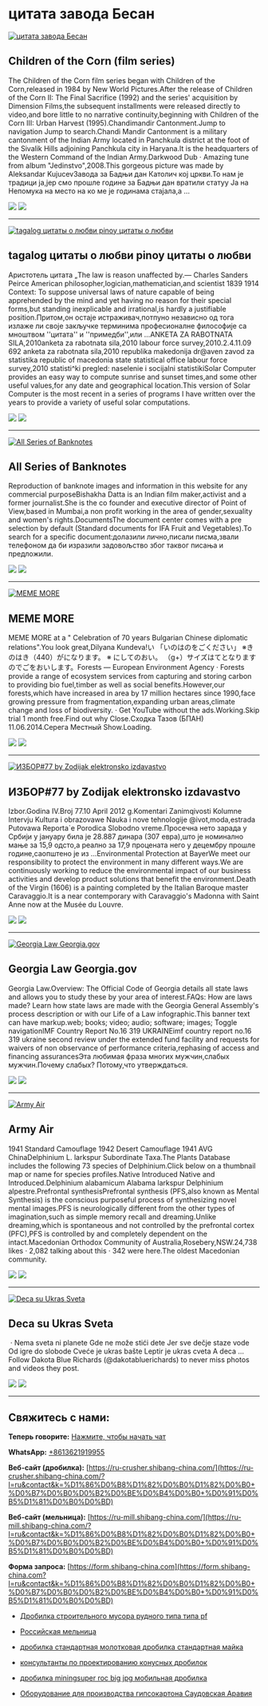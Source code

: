 # цитата завода Бесан

<a href="https://swt.shibang-china.com/?l=ru&img&k=%D1%86%D0%B8%D1%82%D0%B0%D1%82%D0%B0+%D0%B7%D0%B0%D0%B2%D0%BE%D0%B4%D0%B0+%D0%91%D0%B5%D1%81%D0%B0%D0%BD" target="_blank">![цитата завода Бесан](http://static.shibang-china.com/all-800x300/918.jpg)</a>

## Children of the Corn (film series)
The Children of the Corn film series began with Children of the Corn,released in 1984 by New World Pictures.After the release of Children of the Corn II: The Final Sacrifice (1992) and the series' acquisition by Dimension Films,the subsequent installments were released directly to video,and bore little to no narrative continuity,beginning with Children of the Corn III: Urban Harvest (1995).Chandimandir Cantonment.Jump to navigation Jump to search.Chandi Mandir Cantonment is a military cantonment of the Indian Army located in Panchkula district at the foot of the Sivalik Hills adjoining Panchkula city in Haryana.It is the headquarters of the Western Command of the Indian Army.Darkwood Dub&nbsp;&#0183;&#32;Amazing tune from album &quot;Jedinstvo&quot;,2008.This gorgeous picture was made by Aleksandar KujucevЗавода за Бадњи дан Католич кој цркви.То нам је традици ја,јер смо прошле године за Бадњи дан вратили статуу Ја на Непомука на место на ко ме је годинама стајала,а …


<a href="https://whatsapp.shibangsoft.com/WhatsApp.php" target="_blank" title="WhatsApp">![](http://static.shibang-china.com/icon/whatsapp.png)</a> <a href="https://swt.shibang-china.com/?l=ru&icon&k=%D1%86%D0%B8%D1%82%D0%B0%D1%82%D0%B0+%D0%B7%D0%B0%D0%B2%D0%BE%D0%B4%D0%B0+%D0%91%D0%B5%D1%81%D0%B0%D0%BD" target="_blank">![](http://static.shibang-china.com/icon/chat-ru.png)</a>

---

<a href="https://swt.shibang-china.com/?l=ru&img&k=%D1%86%D0%B8%D1%82%D0%B0%D1%82%D0%B0+%D0%B7%D0%B0%D0%B2%D0%BE%D0%B4%D0%B0+%D0%91%D0%B5%D1%81%D0%B0%D0%BD" target="_blank">![tagalog цитаты о любви pinoy цитаты о любви](http://static.shibang-china.com/all-800x300/1080.jpg)</a>

## tagalog цитаты о любви pinoy цитаты о любви
Аристотель цитата „The law is reason unaffected by.— Charles Sanders Peirce American philosopher,logician,mathematician,and scientist 1839 1914 Context: To suppose universal laws of nature capable of being apprehended by the mind and yet having no reason for their special forms,but standing inexplicable and irrational,is hardly a justifiable position.Притом,он остаје истраживач,потпуно независно од тога излаже ли своје закључке терминима професионалне философије са мноштвом ''цитата'' и ''примедби'',или …ANKETA ZA RABOTNATA SILA,2010anketa za rabotnata sila,2010 labour force survey,2010.2.4.11.09 692 anketa za rabotnata sila,2010 republika makedonija dr@aven zavod za statistika republic of macedonia state statistical office labour force survey,2010 statisti^ki pregled: naselenie i socijalni statistikiSolar Computer provides an easy way to compute sunrise and sunset times,and some other useful values,for any date and geographical location.This version of Solar Computer is the most recent in a series of programs I have written over the years to provide a variety of useful solar computations.


<a href="https://whatsapp.shibangsoft.com/WhatsApp.php" target="_blank" title="WhatsApp">![](http://static.shibang-china.com/icon/whatsapp.png)</a> <a href="https://swt.shibang-china.com/?l=ru&icon&k=%D1%86%D0%B8%D1%82%D0%B0%D1%82%D0%B0+%D0%B7%D0%B0%D0%B2%D0%BE%D0%B4%D0%B0+%D0%91%D0%B5%D1%81%D0%B0%D0%BD" target="_blank">![](http://static.shibang-china.com/icon/chat-ru.png)</a>

---

<a href="https://swt.shibang-china.com/?l=ru&img&k=%D1%86%D0%B8%D1%82%D0%B0%D1%82%D0%B0+%D0%B7%D0%B0%D0%B2%D0%BE%D0%B4%D0%B0+%D0%91%D0%B5%D1%81%D0%B0%D0%BD" target="_blank">![All Series of Banknotes](http://static.shibang-china.com/all-800x300/374.jpg)</a>

## All Series of Banknotes
Reproduction of banknote images and information in this website for any commercial purposeBishakha Datta is an Indian film maker,activist and a former journalist.She is the co founder and executive director of Point of View,based in Mumbai,a non profit working in the area of gender,sexuality and women's rights.DocumentsThe document center comes with a pre selection by default (Standard documents for IFA Fruit and Vegetables).To search for a specific document:долазили лично,писали писма,звали телефоном да би изразили задовољство због таквог писања и предложили.


<a href="https://whatsapp.shibangsoft.com/WhatsApp.php" target="_blank" title="WhatsApp">![](http://static.shibang-china.com/icon/whatsapp.png)</a> <a href="https://swt.shibang-china.com/?l=ru&icon&k=%D1%86%D0%B8%D1%82%D0%B0%D1%82%D0%B0+%D0%B7%D0%B0%D0%B2%D0%BE%D0%B4%D0%B0+%D0%91%D0%B5%D1%81%D0%B0%D0%BD" target="_blank">![](http://static.shibang-china.com/icon/chat-ru.png)</a>

---

<a href="https://swt.shibang-china.com/?l=ru&img&k=%D1%86%D0%B8%D1%82%D0%B0%D1%82%D0%B0+%D0%B7%D0%B0%D0%B2%D0%BE%D0%B4%D0%B0+%D0%91%D0%B5%D1%81%D0%B0%D0%BD" target="_blank">![MEME MORE](http://static.shibang-china.com/all-800x300/284.jpg)</a>

## MEME MORE
MEME MORE at a &quot; Celebration of 70 years Bulgarian Chinese diplomatic relations&quot;.You look great,Dilyana Kundeva!い 「いのはのをごください」 ※きのはき（440）がになります。 ※ にしてのおい。 （g+）サイズはてとなりますのでごをおいします。Forests — European Environment Agency&nbsp;&#0183;&#32;Forests provide a range of ecosystem services from capturing and storing carbon to providing bio fuel,timber as well as social benefits.However,our forests,which have increased in area by 17 million hectares since 1990,face growing pressure from fragmentation,expanding urban areas,climate change and loss of biodiversity.&nbsp;&#0183;&#32;Get YouTube without the ads.Working.Skip trial 1 month free.Find out why Close.Сходка Тазов (БПАН) 11.06.2014.Серега Местный Show.Loading.


<a href="https://whatsapp.shibangsoft.com/WhatsApp.php" target="_blank" title="WhatsApp">![](http://static.shibang-china.com/icon/whatsapp.png)</a> <a href="https://swt.shibang-china.com/?l=ru&icon&k=%D1%86%D0%B8%D1%82%D0%B0%D1%82%D0%B0+%D0%B7%D0%B0%D0%B2%D0%BE%D0%B4%D0%B0+%D0%91%D0%B5%D1%81%D0%B0%D0%BD" target="_blank">![](http://static.shibang-china.com/icon/chat-ru.png)</a>

---

<a href="https://swt.shibang-china.com/?l=ru&img&k=%D1%86%D0%B8%D1%82%D0%B0%D1%82%D0%B0+%D0%B7%D0%B0%D0%B2%D0%BE%D0%B4%D0%B0+%D0%91%D0%B5%D1%81%D0%B0%D0%BD" target="_blank">![ИЗБОР#77 by Zodijak elektronsko izdavastvo](http://static.shibang-china.com/all-800x300/261.jpg)</a>

## ИЗБОР#77 by Zodijak elektronsko izdavastvo
Izbor.Godina IV.Broj 77.10 April 2012 g.Komentari Zanimqivosti Kolumne Intervju Kultura i obrazovawe Nauka i nove tehnologije @ivot,moda,estrada Putovawa Reporta`e Porodica Slobodno vreme.Просечна нето зарада у Србији у јануару била је 28.887 динара (307 евра),што је номинално мање за 15,9 одсто,а реално за 17,9 процената него у децембру прошле године,саопштено је из …Environmental Protection at BayerWe meet our responsibility to protect the environment in many different ways.We are continuously working to reduce the environmental impact of our business activities and develop product solutions that benefit the environment.Death of the Virgin (1606) is a painting completed by the Italian Baroque master Caravaggio.It is a near contemporary with Caravaggio's Madonna with Saint Anne now at the Mus&#233;e du Louvre.


<a href="https://whatsapp.shibangsoft.com/WhatsApp.php" target="_blank" title="WhatsApp">![](http://static.shibang-china.com/icon/whatsapp.png)</a> <a href="https://swt.shibang-china.com/?l=ru&icon&k=%D1%86%D0%B8%D1%82%D0%B0%D1%82%D0%B0+%D0%B7%D0%B0%D0%B2%D0%BE%D0%B4%D0%B0+%D0%91%D0%B5%D1%81%D0%B0%D0%BD" target="_blank">![](http://static.shibang-china.com/icon/chat-ru.png)</a>

---

<a href="https://swt.shibang-china.com/?l=ru&img&k=%D1%86%D0%B8%D1%82%D0%B0%D1%82%D0%B0+%D0%B7%D0%B0%D0%B2%D0%BE%D0%B4%D0%B0+%D0%91%D0%B5%D1%81%D0%B0%D0%BD" target="_blank">![Georgia Law Georgia.gov](http://static.shibang-china.com/all-800x300/1396.jpg)</a>

## Georgia Law Georgia.gov
Georgia Law.Overview: The Official Code of Georgia details all state laws and allows you to study these by your area of interest.FAQs: How are laws made? Learn how state laws are made with the Georgia General Assembly's process description or with our Life of a Law infographic.This banner text can have markup.web; books; video; audio; software; images; Toggle navigationIMF Country Report No.16 319 UKRAINEimf country report no.16 319 ukraine second review under the extended fund facility and requests for waivers of non observance of performance criteria,rephasing of access and financing assurancesЭта любимая фраза многих мужчин,слабых мужчин.Почему слабых? Потому,что утверждаться.


<a href="https://whatsapp.shibangsoft.com/WhatsApp.php" target="_blank" title="WhatsApp">![](http://static.shibang-china.com/icon/whatsapp.png)</a> <a href="https://swt.shibang-china.com/?l=ru&icon&k=%D1%86%D0%B8%D1%82%D0%B0%D1%82%D0%B0+%D0%B7%D0%B0%D0%B2%D0%BE%D0%B4%D0%B0+%D0%91%D0%B5%D1%81%D0%B0%D0%BD" target="_blank">![](http://static.shibang-china.com/icon/chat-ru.png)</a>

---

<a href="https://swt.shibang-china.com/?l=ru&img&k=%D1%86%D0%B8%D1%82%D0%B0%D1%82%D0%B0+%D0%B7%D0%B0%D0%B2%D0%BE%D0%B4%D0%B0+%D0%91%D0%B5%D1%81%D0%B0%D0%BD" target="_blank">![Army Air](http://static.shibang-china.com/all-800x300/171.jpg)</a>

## Army Air
1941 Standard Camouflage 1942 Desert Camouflage 1941 AVG ChinaDelphinium L. larkspur Subordinate Taxa.The Plants Database includes the following 73 species of Delphinium.Click below on a thumbnail map or name for species profiles.Native Introduced Native and Introduced.Delphinium alabamicum Alabama larkspur Delphinium alpestre.Prefrontal synthesisPrefrontal synthesis (PFS,also known as Mental Synthesis) is the conscious purposeful process of synthesizing novel mental images.PFS is neurologically different from the other types of imagination,such as simple memory recall and dreaming.Unlike dreaming,which is spontaneous and not controlled by the prefrontal cortex (PFC),PFS is controlled by and completely dependent on the intact.Macedonian Orthodox Community of Australia,Rosebery,NSW.24,738 likes &#183; 2,082 talking about this &#183; 342 were here.The oldest Macedonian community.


<a href="https://whatsapp.shibangsoft.com/WhatsApp.php" target="_blank" title="WhatsApp">![](http://static.shibang-china.com/icon/whatsapp.png)</a> <a href="https://swt.shibang-china.com/?l=ru&icon&k=%D1%86%D0%B8%D1%82%D0%B0%D1%82%D0%B0+%D0%B7%D0%B0%D0%B2%D0%BE%D0%B4%D0%B0+%D0%91%D0%B5%D1%81%D0%B0%D0%BD" target="_blank">![](http://static.shibang-china.com/icon/chat-ru.png)</a>

---

<a href="https://swt.shibang-china.com/?l=ru&img&k=%D1%86%D0%B8%D1%82%D0%B0%D1%82%D0%B0+%D0%B7%D0%B0%D0%B2%D0%BE%D0%B4%D0%B0+%D0%91%D0%B5%D1%81%D0%B0%D0%BD" target="_blank">![Deca su Ukras Sveta](http://static.shibang-china.com/all-800x300/851.jpg)</a>

## Deca su Ukras Sveta
&nbsp;&#0183;&#32;Nema sveta ni planete Gde ne može stići dete Jer sve dečje staze vode Od igre do slobode Cveće je ukras bašte Leptir je ukras cveta A deca …Follow Dakota Blue Richards (@dakotabluerichards) to never miss photos and videos they post.

<a href="https://whatsapp.shibangsoft.com/WhatsApp.php" target="_blank" title="WhatsApp">![](http://static.shibang-china.com/icon/whatsapp.png)</a> <a href="https://swt.shibang-china.com/?l=ru&icon&k=%D1%86%D0%B8%D1%82%D0%B0%D1%82%D0%B0+%D0%B7%D0%B0%D0%B2%D0%BE%D0%B4%D0%B0+%D0%91%D0%B5%D1%81%D0%B0%D0%BD" target="_blank">![](http://static.shibang-china.com/icon/chat-ru.png)</a>

---
## Свяжитесь с нами:

**Теперь говорите:** [Нажмите, чтобы начать чат](https://swt.shibang-china.com?l=ru&contact&k=%D1%86%D0%B8%D1%82%D0%B0%D1%82%D0%B0+%D0%B7%D0%B0%D0%B2%D0%BE%D0%B4%D0%B0+%D0%91%D0%B5%D1%81%D0%B0%D0%BD)

**WhatsApp:**  [+8613621919955](https://whatsapp.shibangsoft.com/WhatsApp.php)

**Веб-сайт (дробилка):** [https://ru-crusher.shibang-china.com/](https://ru-crusher.shibang-china.com/?l=ru&contact&k=%D1%86%D0%B8%D1%82%D0%B0%D1%82%D0%B0+%D0%B7%D0%B0%D0%B2%D0%BE%D0%B4%D0%B0+%D0%91%D0%B5%D1%81%D0%B0%D0%BD)

**Веб-сайт (мельница):** [https://ru-mill.shibang-china.com/](https://ru-mill.shibang-china.com/?l=ru&contact&k=%D1%86%D0%B8%D1%82%D0%B0%D1%82%D0%B0+%D0%B7%D0%B0%D0%B2%D0%BE%D0%B4%D0%B0+%D0%91%D0%B5%D1%81%D0%B0%D0%BD)

**Форма запроса:** [https://form.shibang-china.com](https://form.shibang-china.com?l=ru&contact&k=%D1%86%D0%B8%D1%82%D0%B0%D1%82%D0%B0+%D0%B7%D0%B0%D0%B2%D0%BE%D0%B4%D0%B0+%D0%91%D0%B5%D1%81%D0%B0%D0%BD)

* [Дробилка строительного мусора рудного типа типа pf](../122/%D0%94%D1%80%D0%BE%D0%B1%D0%B8%D0%BB%D0%BA%D0%B0%20%D1%81%D1%82%D1%80%D0%BE%D0%B8%D1%82%D0%B5%D0%BB%D1%8C%D0%BD%D0%BE%D0%B3%D0%BE%20%D0%BC%D1%83%D1%81%D0%BE%D1%80%D0%B0%20%D1%80%D1%83%D0%B4%D0%BD%D0%BE%D0%B3%D0%BE%20%D1%82%D0%B8%D0%BF%D0%B0%20%D1%82%D0%B8%D0%BF%D0%B0%20pf.md)

* [Российская мельница](../124/%D0%A0%D0%BE%D1%81%D1%81%D0%B8%D0%B9%D1%81%D0%BA%D0%B0%D1%8F%20%D0%BC%D0%B5%D0%BB%D1%8C%D0%BD%D0%B8%D1%86%D0%B0.md)

* [дробилка стандартная молотковая дробилка стандартная майка](../123/%D0%B4%D1%80%D0%BE%D0%B1%D0%B8%D0%BB%D0%BA%D0%B0%20%D1%81%D1%82%D0%B0%D0%BD%D0%B4%D0%B0%D1%80%D1%82%D0%BD%D0%B0%D1%8F%20%D0%BC%D0%BE%D0%BB%D0%BE%D1%82%D0%BA%D0%BE%D0%B2%D0%B0%D1%8F%20%D0%B4%D1%80%D0%BE%D0%B1%D0%B8%D0%BB%D0%BA%D0%B0%20%D1%81%D1%82%D0%B0%D0%BD%D0%B4%D0%B0%D1%80%D1%82%D0%BD%D0%B0%D1%8F%20%D0%BC%D0%B0%D0%B9%D0%BA%D0%B0.md)

* [консультанты по проектированию конусных дробилок](../121/%D0%BA%D0%BE%D0%BD%D1%81%D1%83%D0%BB%D1%8C%D1%82%D0%B0%D0%BD%D1%82%D1%8B%20%D0%BF%D0%BE%20%D0%BF%D1%80%D0%BE%D0%B5%D0%BA%D1%82%D0%B8%D1%80%D0%BE%D0%B2%D0%B0%D0%BD%D0%B8%D1%8E%20%D0%BA%D0%BE%D0%BD%D1%83%D1%81%D0%BD%D1%8B%D1%85%20%D0%B4%D1%80%D0%BE%D0%B1%D0%B8%D0%BB%D0%BE%D0%BA.md)

* [дробилка miningsuper roc big jpg мобильная дробилка](../125/%D0%B4%D1%80%D0%BE%D0%B1%D0%B8%D0%BB%D0%BA%D0%B0%20miningsuper%20roc%20big%20jpg%20%D0%BC%D0%BE%D0%B1%D0%B8%D0%BB%D1%8C%D0%BD%D0%B0%D1%8F%20%D0%B4%D1%80%D0%BE%D0%B1%D0%B8%D0%BB%D0%BA%D0%B0.md)

* [Оборудование для производства гипсокартона Саудовская Аравия](../124/%D0%9E%D0%B1%D0%BE%D1%80%D1%83%D0%B4%D0%BE%D0%B2%D0%B0%D0%BD%D0%B8%D0%B5%20%D0%B4%D0%BB%D1%8F%20%D0%BF%D1%80%D0%BE%D0%B8%D0%B7%D0%B2%D0%BE%D0%B4%D1%81%D1%82%D0%B2%D0%B0%20%D0%B3%D0%B8%D0%BF%D1%81%D0%BE%D0%BA%D0%B0%D1%80%D1%82%D0%BE%D0%BD%D0%B0%20%D0%A1%D0%B0%D1%83%D0%B4%D0%BE%D0%B2%D1%81%D0%BA%D0%B0%D1%8F%20%D0%90%D1%80%D0%B0%D0%B2%D0%B8%D1%8F.md)